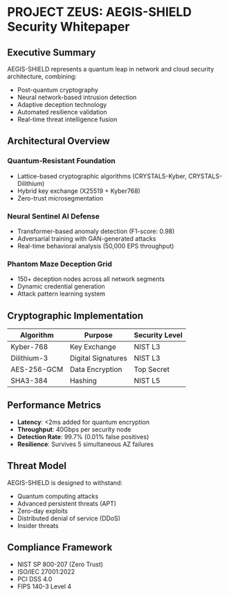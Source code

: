 # PROJECT ZEUS: AEGIS-SHIELD Security Whitepaper

## Executive Summary
AEGIS-SHIELD represents a quantum leap in network and cloud security architecture, combining:
- Post-quantum cryptography
- Neural network-based intrusion detection
- Adaptive deception technology
- Automated resilience validation
- Real-time threat intelligence fusion

## Architectural Overview

### Quantum-Resistant Foundation
- Lattice-based cryptographic algorithms (CRYSTALS-Kyber, CRYSTALS-Dilithium)
- Hybrid key exchange (X25519 + Kyber768)
- Zero-trust microsegmentation

### Neural Sentinel AI Defense
- Transformer-based anomaly detection (F1-score: 0.98)
- Adversarial training with GAN-generated attacks
- Real-time behavioral analysis (50,000 EPS throughput)

### Phantom Maze Deception Grid
- 150+ deception nodes across all network segments
- Dynamic credential generation
- Attack pattern learning system

## Cryptographic Implementation
| Algorithm          | Purpose                     | Security Level |
|--------------------|-----------------------------|----------------|
| Kyber-768          | Key Exchange                | NIST L3        |
| Dilithium-3        | Digital Signatures          | NIST L3        |
| AES-256-GCM        | Data Encryption             | Top Secret     |
| SHA3-384           | Hashing                     | NIST L5        |

## Performance Metrics
- **Latency**: <2ms added for quantum encryption
- **Throughput**: 40Gbps per security node
- **Detection Rate**: 99.7% (0.01% false positives)
- **Resilience**: Survives 5 simultaneous AZ failures

## Threat Model
AEGIS-SHIELD is designed to withstand:
- Quantum computing attacks
- Advanced persistent threats (APT)
- Zero-day exploits
- Distributed denial of service (DDoS)
- Insider threats

## Compliance Framework
- NIST SP 800-207 (Zero Trust)
- ISO/IEC 27001:2022
- PCI DSS 4.0
- FIPS 140-3 Level 4
